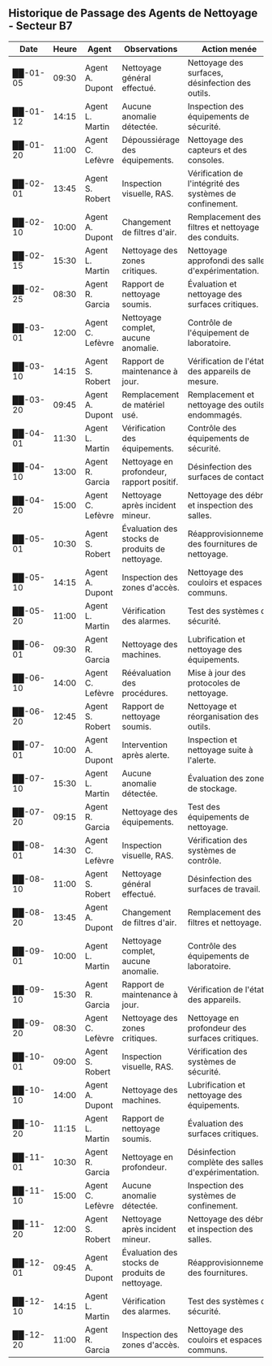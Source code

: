 ## Historique de Passage des Agents de Nettoyage - Secteur B7

| Date       | Heure     | Agent               | Observations                     | Action menée                                   |
|------------|-----------|---------------------|----------------------------------|------------------------------------------------|
| ██-01-05   | 09:30     | Agent A. Dupont     | Nettoyage général effectué.      | Nettoyage des surfaces, désinfection des outils. |
| ██-01-12   | 14:15     | Agent L. Martin     | Aucune anomalie détectée.       | Inspection des équipements de sécurité.       |
| ██-01-20   | 11:00     | Agent C. Lefèvre    | Dépoussiérage des équipements.   | Nettoyage des capteurs et des consoles.       |
| ██-02-01   | 13:45     | Agent S. Robert     | Inspection visuelle, RAS.       | Vérification de l'intégrité des systèmes de confinement. |
| ██-02-10   | 10:00     | Agent A. Dupont     | Changement de filtres d'air.    | Remplacement des filtres et nettoyage des conduits. |
| ██-02-15   | 15:30     | Agent L. Martin     | Nettoyage des zones critiques.   | Nettoyage approfondi des salles d'expérimentation. |
| ██-02-25   | 08:30     | Agent R. Garcia      | Rapport de nettoyage soumis.     | Évaluation et nettoyage des surfaces critiques. |
| ██-03-01   | 12:00     | Agent C. Lefèvre    | Nettoyage complet, aucune anomalie. | Contrôle de l'équipement de laboratoire.      |
| ██-03-10   | 14:15     | Agent S. Robert     | Rapport de maintenance à jour.   | Vérification de l'état des appareils de mesure. |
| ██-03-20   | 09:45     | Agent A. Dupont     | Remplacement de matériel usé.    | Remplacement et nettoyage des outils endommagés. |
| ██-04-01   | 11:30     | Agent L. Martin     | Vérification des équipements.    | Contrôle des équipements de sécurité.         |
| ██-04-10   | 13:00     | Agent R. Garcia      | Nettoyage en profondeur, rapport positif. | Désinfection des surfaces de contact.          |
| ██-04-20   | 15:00     | Agent C. Lefèvre    | Nettoyage après incident mineur. | Nettoyage des débris et inspection des salles. |
| ██-05-01   | 10:30     | Agent S. Robert     | Évaluation des stocks de produits de nettoyage. | Réapprovisionnement des fournitures de nettoyage. |
| ██-05-10   | 14:15     | Agent A. Dupont     | Inspection des zones d'accès.   | Nettoyage des couloirs et espaces communs.   |
| ██-05-20   | 11:00     | Agent L. Martin     | Vérification des alarmes.       | Test des systèmes de sécurité.                 |
| ██-06-01   | 09:30     | Agent R. Garcia      | Nettoyage des machines.         | Lubrification et nettoyage des équipements.    |
| ██-06-10   | 14:00     | Agent C. Lefèvre    | Réévaluation des procédures.    | Mise à jour des protocoles de nettoyage.      |
| ██-06-20   | 12:45     | Agent S. Robert     | Rapport de nettoyage soumis.    | Nettoyage et réorganisation des outils.       |
| ██-07-01   | 10:00     | Agent A. Dupont     | Intervention après alerte.      | Inspection et nettoyage suite à l'alerte.     |
| ██-07-10   | 15:30     | Agent L. Martin     | Aucune anomalie détectée.      | Évaluation des zones de stockage.              |
| ██-07-20   | 09:15     | Agent R. Garcia      | Nettoyage des équipements.      | Test des équipements de nettoyage.             |
| ██-08-01   | 14:30     | Agent C. Lefèvre    | Inspection visuelle, RAS.      | Vérification des systèmes de contrôle.         |
| ██-08-10   | 11:00     | Agent S. Robert     | Nettoyage général effectué.     | Désinfection des surfaces de travail.          |
| ██-08-20   | 13:45     | Agent A. Dupont     | Changement de filtres d'air.   | Remplacement des filtres et nettoyage.         |
| ██-09-01   | 10:00     | Agent L. Martin     | Nettoyage complet, aucune anomalie. | Contrôle des équipements de laboratoire.      |
| ██-09-10   | 15:30     | Agent R. Garcia      | Rapport de maintenance à jour.  | Vérification de l'état des appareils.          |
| ██-09-20   | 08:30     | Agent C. Lefèvre    | Nettoyage des zones critiques.  | Nettoyage en profondeur des surfaces critiques. |
| ██-10-01   | 09:00     | Agent S. Robert     | Inspection visuelle, RAS.      | Vérification des systèmes de sécurité.         |
| ██-10-10   | 14:00     | Agent A. Dupont     | Nettoyage des machines.         | Lubrification et nettoyage des équipements.    |
| ██-10-20   | 11:15     | Agent L. Martin     | Rapport de nettoyage soumis.    | Évaluation des surfaces critiques.              |
| ██-11-01   | 10:30     | Agent R. Garcia      | Nettoyage en profondeur.        | Désinfection complète des salles d'expérimentation. |
| ██-11-10   | 15:00     | Agent C. Lefèvre    | Aucune anomalie détectée.      | Inspection des systèmes de confinement.        |
| ██-11-20   | 12:00     | Agent S. Robert     | Nettoyage après incident mineur.| Nettoyage des débris et inspection des salles. |
| ██-12-01   | 09:45     | Agent A. Dupont     | Évaluation des stocks de produits de nettoyage. | Réapprovisionnement des fournitures.            |
| ██-12-10   | 14:15     | Agent L. Martin     | Vérification des alarmes.      | Test des systèmes de sécurité.                 |
| ██-12-20   | 11:00     | Agent R. Garcia      | Inspection des zones d'accès.  | Nettoyage des couloirs et espaces communs.    |

